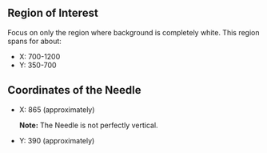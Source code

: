 ## Region of Interest

Focus on only the region where background is completely white. This region spans for about:

- X: 700-1200
- Y: 350-700

## Coordinates of the Needle

- X: 865 (approximately)

  **Note:** The Needle is not perfectly vertical.

- Y: 390 (approximately)
